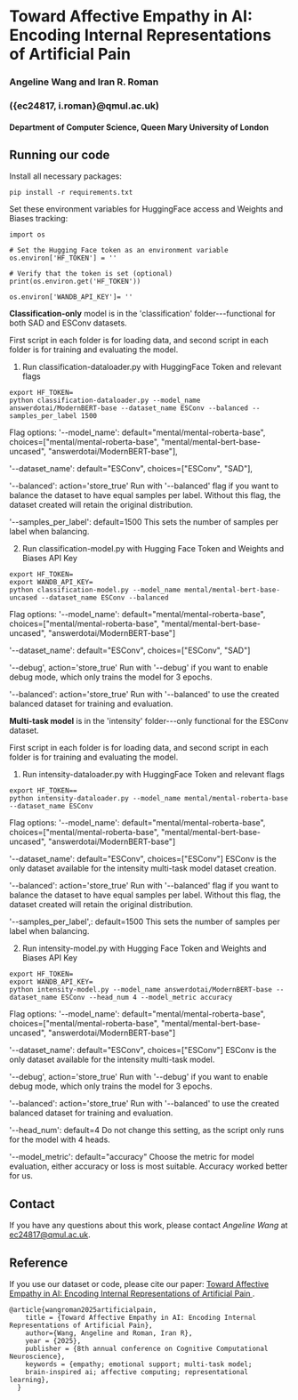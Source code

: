 # Toward Affective Empathy in AI: Encoding Internal Representations of Artificial Pain

### Angeline Wang and Iran R. Roman
### ({ec24817, i.roman}@qmul.ac.uk)
#### Department of Computer Science, Queen Mary University of London 

## Running our code 
Install all necessary packages:
```
pip install -r requirements.txt
```

Set these environment variables for HuggingFace access and Weights and Biases tracking:
```
import os

# Set the Hugging Face token as an environment variable
os.environ['HF_TOKEN'] = ''

# Verify that the token is set (optional)
print(os.environ.get('HF_TOKEN'))

os.environ['WANDB_API_KEY']= ''
```

**Classification-only** model is in the 'classification' folder---functional for both SAD and ESConv datasets. 

First script in each folder is for loading data, and second script in each folder is for training and evaluating the model. 

1. Run classification-dataloader.py with HuggingFace Token and relevant flags
```
export HF_TOKEN=
python classification-dataloader.py --model_name answerdotai/ModernBERT-base --dataset_name ESConv --balanced --samples_per_label 1500
```
Flag options:
'--model_name': default="mental/mental-roberta-base", choices=["mental/mental-roberta-base", "mental/mental-bert-base-uncased", "answerdotai/ModernBERT-base"],

'--dataset_name': default="ESConv", choices=["ESConv", "SAD"],

'--balanced': action='store_true'
Run with '--balanced' flag if you want to balance the dataset to have equal samples per label. 
Without this flag, the dataset created will retain the original distribution. 

'--samples_per_label': default=1500
This sets the number of samples per label when balancing. 

2. Run classification-model.py with Hugging Face Token and Weights and Biases API Key
```
export HF_TOKEN=
export WANDB_API_KEY=
python classification-model.py --model_name mental/mental-bert-base-uncased --dataset_name ESConv --balanced
```
Flag options:
'--model_name': default="mental/mental-roberta-base", choices=["mental/mental-roberta-base", "mental/mental-bert-base-uncased", "answerdotai/ModernBERT-base"]

'--dataset_name': default="ESConv", choices=["ESConv", "SAD"]

'--debug', action='store_true'
Run with '--debug' if you want to enable debug mode, which only trains the model for 3 epochs. 

'--balanced': action='store_true'
Run with '--balanced' to use the created balanced dataset for training and evaluation. 


**Multi-task model** is in the 'intensity' folder---only functional for the ESConv dataset. 

First script in each folder is for loading data, and second script in each folder is for training and evaluating the model. 

1. Run intensity-dataloader.py with HuggingFace Token and relevant flags
```
export HF_TOKEN==
python intensity-dataloader.py --model_name mental/mental-roberta-base --dataset_name ESConv
```
Flag options:
'--model_name': default="mental/mental-roberta-base", choices=["mental/mental-roberta-base", "mental/mental-bert-base-uncased", "answerdotai/ModernBERT-base"]

'--dataset_name': default="ESConv", choices=["ESConv"]
ESConv is the only dataset available for the intensity multi-task model dataset creation. 

'--balanced': action='store_true'
Run with '--balanced' flag if you want to balance the dataset to have equal samples per label. 
Without this flag, the dataset created will retain the original distribution. 

'--samples_per_label',: default=1500
This sets the number of samples per label when balancing. 

2. Run intensity-model.py with Hugging Face Token and Weights and Biases API Key
```
export HF_TOKEN=
export WANDB_API_KEY=
python intensity-model.py --model_name answerdotai/ModernBERT-base --dataset_name ESConv --head_num 4 --model_metric accuracy
```
Flag options:
'--model_name': default="mental/mental-roberta-base", choices=["mental/mental-roberta-base", "mental/mental-bert-base-uncased", "answerdotai/ModernBERT-base"]

'--dataset_name': default="ESConv", choices=["ESConv"]
ESConv is the only dataset available for the intensity multi-task model. 

'--debug', action='store_true'
Run with '--debug' if you want to enable debug mode, which only trains the model for 3 epochs. 

'--balanced': action='store_true'
Run with '--balanced' to use the created balanced dataset for training and evaluation. 

'--head_num': default=4
Do not change this setting, as the script only runs for the model with 4 heads. 

'--model_metric': default="accuracy"
Choose the metric for model evaluation, either accuracy or loss is most suitable. Accuracy worked better for us. 

## Contact 
If you have any questions about this work, please contact *Angeline Wang* at [ec24817@qmul.ac.uk](mailto:ec24817@qmul.ac.uk).

## Reference 
If you use our dataset or code, please cite our paper: [Toward Affective Empathy in AI: Encoding Internal Representations of Artificial Pain
](). 
```
@article{wangroman2025artificialpain,
    title = {Toward Affective Empathy in AI: Encoding Internal Representations of Artificial Pain},
    author={Wang, Angeline and Roman, Iran R},
    year = {2025},
    publisher = {8th annual conference on Cognitive Computational Neuroscience},
    keywords = {empathy; emotional support; multi-task model;
    brain-inspired ai; affective computing; representational learning},
  }
```